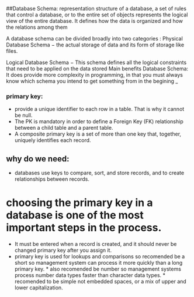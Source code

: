 ##Database Schema:
representation structure of a database, a set of rules that control
a database, or to the entire set of objects
represents the logical view of the entire database. It defines how the data is organized and how the relations among them

A database schema can be divided broadly into two categories :
Physical Database Schema − the actual storage of data and its form of storage like files.

Logical Database Schema − This schema defines all the logical constraints that need to be applied on the data stored
Main benefits Database Schema:
It does provide more complexity in programming, in that you must always know which schema you intend to get something from in the begining
_


### primary key:
 * provide a unique identifier to each row in a table. That is why it cannot be null. 
 * The PK is mandatory in order to define a Foreign Key (FK) relationship between a child table and a parent table. 
 * A composite primary key is a set of more than one key that, together, uniquely identifies each record. 
 ## why do we need: 
 * databases use keys to compare, sort, and store records, and to create relationships between records.
  # choosing the primary key in a database is one of the most important steps in the process.
   * It must be entered when a record is created, and it should never be changed primary key after you assign it. 
   * primary key is used for lookups and comparisons so recomended be a short so management system can process it more quickly than a long primary key. * also recomended be number so management systems process number data types faster than character data types.
    * recomended to be simple not embedded spaces, or a mix of upper and lower capitalization.

    

